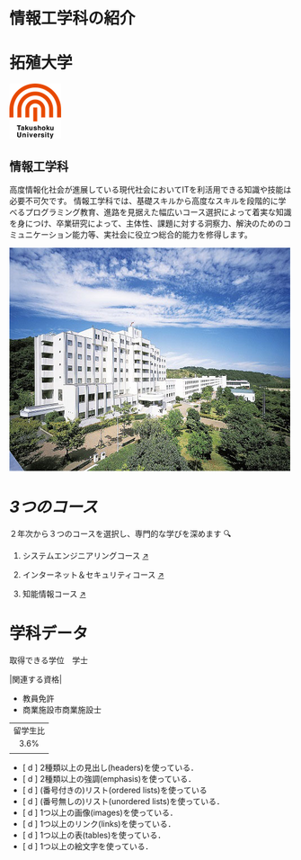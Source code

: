 # 情報工学科の紹介
<!-- Markdown記法を使って学科の紹介ページを作る -->

# 拓殖大学       
![logo](logo.png)
 ## 情報工学科 
高度情報化社会が進展している現代社会においてITを利活用できる知識や技能は必要不可欠です。
情報工学科では、基礎スキルから高度なスキルを段階的に学べるプログラミング教育、進路を見据えた幅広いコース選択によって着実な知識を身につけ、卒業研究によって、主体性、課題に対する洞察力、解決のためのコミュニケーション能力等、実社会に役立つ総合的能力を修得します。

![Takushoku University](hachioji.jpg "八王子国際キャンパス")

# *3つのコース*
２年次から３つのコースを選択し、専門的な学びを深めます :mag:

1. システムエンジニアリングコース
[↗️](https://feng.takushoku-u.ac.jp/composition/cs.html#anchor01)

2. インターネット＆セキュリティコース
[↗️](https://feng.takushoku-u.ac.jp/composition/cs.html#anchor02)

3. 知能情報コース
[↗️](https://feng.takushoku-u.ac.jp/composition/cs.html#anchor03)


# 学科データ
取得できる学位　学士

|関連する資格|

- 教員免許
- 商業施設市商業施設士

||
|:---:|
|留学生比|
|3.6%|
||


<!-- この部分より上に記述を追加して下のチェックボックスで確認する -->
- [ d ] 2種類以上の見出し(headers)を使っている．
- [ d ] 2種類以上の強調(emphasis)を使っている．
- [ d ] (番号付きの)リスト(ordered lists)を使っている
- [ d ] (番号無しの)リスト(unordered lists)を使っている．
- [ d ] 1つ以上の画像(images)を使っている．
- [ d ] 1つ以上のリンク(links)を使っている．
- [ d ] 1つ以上の表(tables)を使っている．
- [ d ] 1つ以上の絵文字を使っている．
